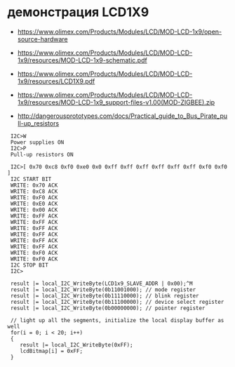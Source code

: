 # демонстрация LCD1X9
 
* https://www.olimex.com/Products/Modules/LCD/MOD-LCD-1x9/open-source-hardware
* https://www.olimex.com/Products/Modules/LCD/MOD-LCD-1x9/resources/MOD-LCD-1x9-schematic.pdf
* https://www.olimex.com/Products/Modules/LCD/MOD-LCD-1x9/resources/LCD1X9.pdf
* https://www.olimex.com/Products/Modules/LCD/MOD-LCD-1x9/resources/MOD-LCD-1x9_support-files-v1.00(MOD-ZIGBEE).zip
 
* http://dangerousprototypes.com/docs/Practical_guide_to_Bus_Pirate_pull-up_resistors

```
 I2C>W
 Power supplies ON
 I2C>P
 Pull-up resistors ON

 I2C>[ 0x70 0xc8 0xf0 0xe0 0x0 0xff 0xff 0xff 0xff 0xff 0xff 0xf0 0xf0 ]
 I2C START BIT
 WRITE: 0x70 ACK 
 WRITE: 0xC8 ACK 
 WRITE: 0xF0 ACK 
 WRITE: 0xE0 ACK 
 WRITE: 0x00 ACK 
 WRITE: 0xFF ACK 
 WRITE: 0xFF ACK 
 WRITE: 0xFF ACK 
 WRITE: 0xFF ACK 
 WRITE: 0xFF ACK 
 WRITE: 0xFF ACK 
 WRITE: 0xF0 ACK 
 WRITE: 0xF0 ACK 
 I2C STOP BIT
 I2C>
```


```
 result |= local_I2C_WriteByte(LCD1x9_SLAVE_ADDR | 0x00);^M
 result |= local_I2C_WriteByte(0b11001000); // mode register
 result |= local_I2C_WriteByte(0b11110000); // blink register
 result |= local_I2C_WriteByte(0b11100000); // device select register
 result |= local_I2C_WriteByte(0b00000000); // pointer register

 // light up all the segments, initialize the local display buffer as well
 for(i = 0; i < 20; i++)
 {
    result |= local_I2C_WriteByte(0xFF);
    lcdBitmap[i] = 0xFF;
 }
```
